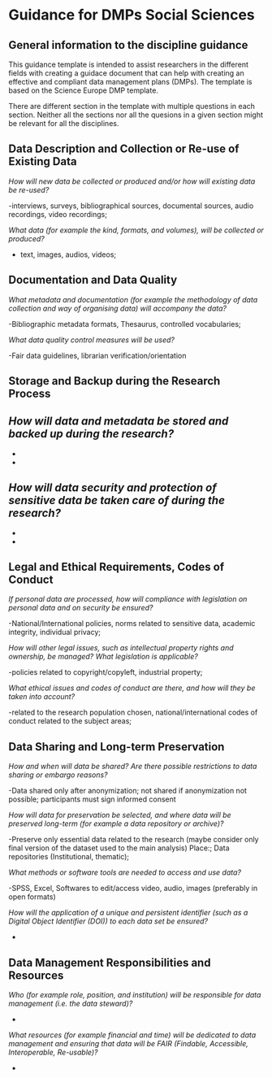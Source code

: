
# Guidance for DMPs Social Sciences

## General information to the discipline guidance

This guidance template is intended to assist researchers in the different fields with creating a guidace document that can help with creating an effective and compliant data management plans (DMPs). The template is based on the Science Europe DMP template.

There are different section in the template with multiple questions in each section. Neither all the sections nor all the quesions in a given section might be relevant for all the disciplines.

## Data Description and Collection or Re-use of Existing Data

_How will new data be collected or produced and/or how will existing data be re-used?_

-interviews, surveys, bibliographical sources, documental sources, audio recordings, video recordings;

_What data (for example the kind, formats, and volumes), will be collected or produced?_

- text, images, audios, videos;


## Documentation and Data Quality

_What metadata and documentation (for example the methodology of data collection and way of organising data) will accompany the data?_

-Bibliographic metadata formats, Thesaurus, controlled vocabularies;

_What data quality control measures will be used?_

-Fair data guidelines, librarian verification/orientation


## Storage and Backup during the Research Process

_How will data and metadata be stored and backed up during the research?_
-
-
-
_How will data security and protection of sensitive data be taken care of during the research?_
-
-
-

## Legal and Ethical Requirements, Codes of Conduct

_If personal data are processed, how will compliance with legislation on personal data and on security be ensured?_

-National/International policies, norms related to sensitive data, academic integrity, individual privacy;

_How will other legal issues, such as intellectual property rights and ownership, be managed? What legislation is applicable?_

-policies related to copyright/copyleft, industrial property;

_What ethical issues and codes of conduct are there, and how will they be taken into account?_

-related to the research population chosen, national/international codes of conduct related to the subject areas;


## Data Sharing and Long-term Preservation

_How and when will data be shared? Are there possible restrictions to data sharing or embargo reasons?_

-Data shared only after anonymization; not shared if anonymization not possible; participants must sign informed consent

_How will data for preservation be selected, and where data will be preserved long-term (for example a data repository or archive)?_

-Preserve only essential data related to the research (maybe consider only final version of the dataset used to the main analysis) Place:; Data repositories (Institutional, thematic);

_What methods or software tools are needed to access and use data?_

-SPSS, Excel, Softwares to edit/access video, audio, images (preferably in open formats) 

_How will the application of a unique and persistent identifier (such as a Digital Object Identifier (DOI)) to each data set be ensured?_

-


## Data Management Responsibilities and Resources

_Who (for example role, position, and institution) will be responsible for data management (i.e. the data steward)?_

-

_What resources (for example financial and time) will be dedicated to data management and ensuring that data will be FAIR (Findable, Accessible, Interoperable, Re-usable)?_

-

